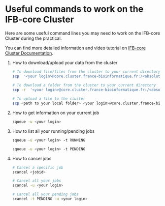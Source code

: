 # Useful commands to work on the IFB-core Cluster

Here are some useful command lines you may need to work on the IFB-core Cluster during the practical.

You can find more detailed information and video tutorial on [IFB-core Cluster Documentation](https://ifb-elixirfr.gitlab.io/cluster/doc/).

1. How to download/upload your data from the cluster

   ```bash
   # To download file/files from the cluster to your current directory
   scp  '<your login>@core.cluster.france-bioinformatique.fr:/<absolute path to your file>' .
   
   # To download a folder from the cluster to your current directory
   scp -r  '<your login>@core.cluster.france-bioinformatique.fr:/<absolute path to your folder>' .
    
   # To upload a file to the cluster
   scp <path to your local folder> <your login>@core.cluster.france-bioinformatique.fr:/<absolute path to the target folder>
   ```

2. How to get information on your current job

   ```bash
   squeue -u <your login>
   ```

3. How to list all your running/pending jobs

   ```bash
   squeue -u <your login> -t RUNNING
   
   squeue -u <your login> -t PENDING
   ```

4. How to cancel jobs

   ```bash
   # Cancel a specific job
   scancel <jobid>
   
   # Cancel all your jobs
   scancel -u <your login>
   
   # Cancel all your pending jobs
   scancel -t PENDING -u <your login>
   ```
